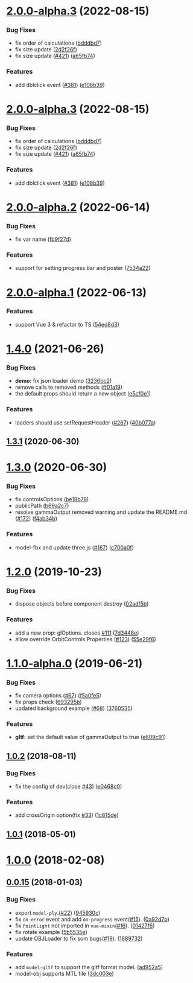 # [2.0.0-alpha.3](https://github.com/hujiulong/vue-3d-model/compare/v2.0.0-alpha.2...v2.0.0-alpha.3) (2022-08-15)


### Bug Fixes

* fix order of calculations ([bdddbd7](https://github.com/hujiulong/vue-3d-model/commit/bdddbd7178415e1845da9f76abb29cdd1219c408))
* fix size update ([2d2f26f](https://github.com/hujiulong/vue-3d-model/commit/2d2f26ff7c582f72c94bf428db8b4d3d7b7e4cc0))
* fix size update ([#421](https://github.com/hujiulong/vue-3d-model/issues/421)) ([a65fb74](https://github.com/hujiulong/vue-3d-model/commit/a65fb742f5b448041752199cfd90297679646d56))


### Features

* add dblclick event ([#381](https://github.com/hujiulong/vue-3d-model/issues/381)) ([e108b39](https://github.com/hujiulong/vue-3d-model/commit/e108b39ee58979e8834b0483ba939df998866553))



# [2.0.0-alpha.3](https://github.com/hujiulong/vue-3d-model/compare/v2.0.0-alpha.2...v2.0.0-alpha.3) (2022-08-15)


### Bug Fixes

* fix order of calculations ([bdddbd7](https://github.com/hujiulong/vue-3d-model/commit/bdddbd7178415e1845da9f76abb29cdd1219c408))
* fix size update ([2d2f26f](https://github.com/hujiulong/vue-3d-model/commit/2d2f26ff7c582f72c94bf428db8b4d3d7b7e4cc0))
* fix size update ([#421](https://github.com/hujiulong/vue-3d-model/issues/421)) ([a65fb74](https://github.com/hujiulong/vue-3d-model/commit/a65fb742f5b448041752199cfd90297679646d56))


### Features

* add dblclick event ([#381](https://github.com/hujiulong/vue-3d-model/issues/381)) ([e108b39](https://github.com/hujiulong/vue-3d-model/commit/e108b39ee58979e8834b0483ba939df998866553))



# [2.0.0-alpha.2](https://github.com/hujiulong/vue-3d-model/compare/v2.0.0-alpha.1...v2.0.0-alpha.2) (2022-06-14)


### Bug Fixes

* fix var name ([fb9f27d](https://github.com/hujiulong/vue-3d-model/commit/fb9f27d7a397f5b21fa09299eda915d47af26c64))


### Features

* support for setting progress bar and poster ([7534a22](https://github.com/hujiulong/vue-3d-model/commit/7534a22fd7b81010a6adbdd6b6dbd27763e3b752))



# [2.0.0-alpha.1](https://github.com/hujiulong/vue-3d-model/compare/v1.4.0...v2.0.0-alpha.1) (2022-06-13)


### Features

* support Vue 3 & refactor to TS ([54ed8d3](https://github.com/hujiulong/vue-3d-model/commit/54ed8d3b23d0499be489db97835c8cdad77c9fa3))



# [1.4.0](https://github.com/hujiulong/vue-3d-model/compare/v1.3.1...v1.4.0) (2021-06-26)


### Bug Fixes

* **demo:** fix json loader demo ([3236bc2](https://github.com/hujiulong/vue-3d-model/commit/3236bc2c990905f812835a81f1c96c318d06a3d5))
* remove calls to removed methods ([ff01a19](https://github.com/hujiulong/vue-3d-model/commit/ff01a19d8715d0b44b9cb98ae4e51e070ad44915))
* the default props should return a new object ([e5cf0e1](https://github.com/hujiulong/vue-3d-model/commit/e5cf0e106c3cb95738c7201ee322b41a28d824a6))


### Features

* loaders should use setRequestHeader ([#267](https://github.com/hujiulong/vue-3d-model/issues/267)) ([40b077a](https://github.com/hujiulong/vue-3d-model/commit/40b077a3513f0830d1ba28a3c653b401b7ac97b2))



## [1.3.1](https://github.com/hujiulong/vue-3d-model/compare/v1.3.0...v1.3.1) (2020-06-30)



# [1.3.0](https://github.com/hujiulong/vue-3d-model/compare/v1.2.0...v1.3.0) (2020-06-30)


### Bug Fixes

* fix controlsOptions ([be18b78](https://github.com/hujiulong/vue-3d-model/commit/be18b783eee5fca2fceacc42ec002a80478f50e0))
* publicPath ([b69a2c7](https://github.com/hujiulong/vue-3d-model/commit/b69a2c7a6146c43849640926a97dbf11f65b75cb))
* resolve gammaOutput removed warning and update the README.md ([#172](https://github.com/hujiulong/vue-3d-model/issues/172)) ([f4ab34b](https://github.com/hujiulong/vue-3d-model/commit/f4ab34bc7663be40be122def73c7dcbed636eeb8))


### Features

* model-fbx and update three.js ([#167](https://github.com/hujiulong/vue-3d-model/issues/167)) ([c700a0f](https://github.com/hujiulong/vue-3d-model/commit/c700a0f9181ef5f1bb8f474cbf59c079a41e2b33))



# [1.2.0](https://github.com/hujiulong/vue-3d-model/compare/v1.1.0...v1.2.0) (2019-10-23)


### Bug Fixes

* dispose objects before component destroy ([02adf5b](https://github.com/hujiulong/vue-3d-model/commit/02adf5bc53f9911daa46c8dc0daa0aa3a61e396a))


### Features

* add a new prop: glOptions. closes [#111](https://github.com/hujiulong/vue-3d-model/issues/111) ([7d3448e](https://github.com/hujiulong/vue-3d-model/commit/7d3448eee51ebbf603c859ba62bc28efd9f4ec89))
* allow override OrbitControls Properties ([#123](https://github.com/hujiulong/vue-3d-model/issues/123)) ([55e29f6](https://github.com/hujiulong/vue-3d-model/commit/55e29f678b7278bd36ae52b67c028182931b871a))



# [1.1.0-alpha.0](https://github.com/hujiulong/vue-3d-model/compare/v1.0.2...1.1.0-alpha.0) (2019-06-21)


### Bug Fixes

* fix camera options ([#67](https://github.com/hujiulong/vue-3d-model/issues/67)) ([f5a0fe5](https://github.com/hujiulong/vue-3d-model/commit/f5a0fe5fea94774437c215a47008157637edc43e))
* fix props check ([693295b](https://github.com/hujiulong/vue-3d-model/commit/693295b764bd780732f420ad7e2d19881ceef8f1))
* updated background example ([#68](https://github.com/hujiulong/vue-3d-model/issues/68)) ([3760535](https://github.com/hujiulong/vue-3d-model/commit/3760535879ea71dbf92e647bd393d27e2b133d38))


### Features

* **gltf:** set the default value of gammaOutput to true ([e609c91](https://github.com/hujiulong/vue-3d-model/commit/e609c9145a95c425a4de1ba6e2d866881b7ecb73))



## [1.0.2](https://github.com/hujiulong/vue-3d-model/compare/v1.0.1...v1.0.2) (2018-08-11)


### Bug Fixes

* fix the config of dev(close [#43](https://github.com/hujiulong/vue-3d-model/issues/43)) ([e0468c0](https://github.com/hujiulong/vue-3d-model/commit/e0468c0736a2db001e4a1c4a8747ed0c3bad4a32))


### Features

* add crossOrigin option(fix [#33](https://github.com/hujiulong/vue-3d-model/issues/33)) ([1c815de](https://github.com/hujiulong/vue-3d-model/commit/1c815de53fea93f5e787c7c8ed3eb58ef610b164))



## [1.0.1](https://github.com/hujiulong/vue-3d-model/compare/v1.0.0...v1.0.1) (2018-05-01)



# [1.0.0](https://github.com/hujiulong/vue-3d-model/compare/v0.0.15...v1.0.0) (2018-02-08)



## [0.0.15](https://github.com/hujiulong/vue-3d-model/compare/3dc003e51745d500d8e7faed945088e70664d029...v0.0.15) (2018-01-03)


### Bug Fixes

* export `model-ply`.([#22](https://github.com/hujiulong/vue-3d-model/issues/22)) ([945930c](https://github.com/hujiulong/vue-3d-model/commit/945930c427e8a9d7c753e3c326b71a56ec78f07d))
* fix `on-error` event and add `on-progress` event([#15](https://github.com/hujiulong/vue-3d-model/issues/15)). ([0a92d7b](https://github.com/hujiulong/vue-3d-model/commit/0a92d7b160bdf495dbda47385e83e688874e14a0))
* fix `PointLight` not imported in `vue-mixin`([#16](https://github.com/hujiulong/vue-3d-model/issues/16)). ([01427f6](https://github.com/hujiulong/vue-3d-model/commit/01427f6c90159e0e87939e454831b96e0a81347a))
* fix rotate example ([5b5535e](https://github.com/hujiulong/vue-3d-model/commit/5b5535e43f8e3b07a43ff90aa7a7a30a064e937d))
* update OBJLoader to fix som bugs([#19](https://github.com/hujiulong/vue-3d-model/issues/19)). ([1889732](https://github.com/hujiulong/vue-3d-model/commit/1889732f7bc5055d4ed3c2da5e7accb70dd31d5c))


### Features

* add `model-gltf` to support the gltf format model. ([ad952a5](https://github.com/hujiulong/vue-3d-model/commit/ad952a58ede84c754e3dc7a5b9be9f462f30d703))
* model-obj supports MTL file ([3dc003e](https://github.com/hujiulong/vue-3d-model/commit/3dc003e51745d500d8e7faed945088e70664d029))



